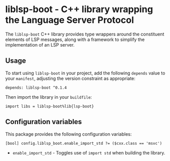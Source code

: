 # liblsp-boot - C++ library wrapping the Language Server Protocol

The `liblsp-boot` C++ library provides type wrappers around the constituent elements of LSP messages, along with a framework to simplify the implementation of an LSP server.


## Usage

To start using `liblsp-boot` in your project, add the following `depends`
value to your `manifest`, adjusting the version constraint as appropriate:

```
depends: liblsp-boot ^0.1.4
```

Then import the library in your `buildfile`:

```
import libs = liblsp-boot%lib{lsp-boot}
```


## Configuration variables

This package provides the following configuration variables:

```
[bool] config.liblsp_boot.enable_import_std ?= ($cxx.class == 'msvc')
```

* `enable_import_std` - Toggles use of `import std` when building the library.

